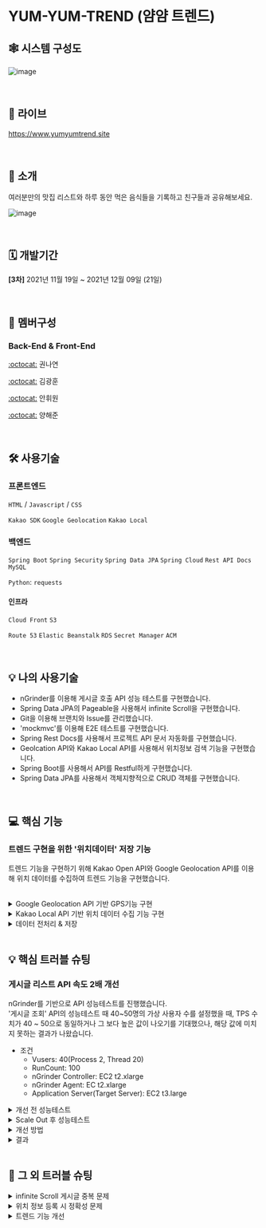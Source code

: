 # YUM-YUM-TREND (얌얌 트렌드)

## 🕸 시스템 구성도

![image](https://user-images.githubusercontent.com/82690689/150101613-9570aa4a-7020-4886-a5dd-b1f36cecf7c0.png)

<br>

## 🔗 라이브
<a href="https://helpmymenu.site">https://www.yumyumtrend.site</a>

<br>

## 📢 소개
여러분만의 맛집 리스트와 하루 동안 먹은 음식들을 기록하고 친구들과 공유해보세요.

![image](https://user-images.githubusercontent.com/90819869/145738907-1b0dd6f0-083b-436e-a4b5-3fa1acc197c6.png)

<br>

## 🗓 개발기간
**[3차]** 2021년 11월 19일 ~ 2021년 12월 09일 (21일)

<br>

## 🧙 멤버구성
### Back-End & Front-End

[:octocat:](https://github.com/hellonayeon) 권나연

[:octocat:](https://github.com/KKHoon210417) 김광훈 

[:octocat:](https://github.com/HWON0720) 안휘원 

[:octocat:](https://github.com/profoundsea25) 양해준

<br>


## 🛠 사용기술 &nbsp;

### 프론트엔드

`HTML` / `Javascript` / `CSS`

`Kakao SDK` `Google Geolocation` `Kakao Local`

### 백엔드

`Spring Boot` `Spring Security` `Spring Data JPA` `Spring Cloud` `Rest API Docs` `MySQL`

`Python`: `requests`


#### 인프라

`Cloud Front` `S3`

`Route 53` `Elastic Beanstalk` `RDS` `Secret Manager` `ACM`

<br>

## 💡 나의 사용기술 &nbsp;

- nGrinder를 이용해 게시글 호출 API 성능 테스트를 구현했습니다.
- Spring Data JPA의 Pageable을 사용해서 infinite Scroll을 구현했습니다.
- Git을 이용해 브랜치와 Issue를 관리했습니다.
- 'mockmvc'를 이용해 E2E 테스트를 구현했습니다.
- Spring Rest Docs를 사용해서 프로젝트 API 문서 자동화를 구현했습니다.
- Geolcation API와 Kakao Local API를 사용해서 위치정보 검색 기능을 구현했습니다.
- Spring Boot를 사용해서 API를 Restful하게 구현했습니다.
- Spring Data JPA를 사용해서 객체지향적으로 CRUD 객체를 구현했습니다.

<br>

## 💻 핵심 기능 &nbsp;

### 트렌드 구현을 위한 '위치데이터' 저장 기능

트렌드 기능을 구현하기 위해 Kakao Open API와 Google Geolocation API를 이용해 위치 데이터를 수집하여 트렌드 기능을 구현했습니다.

<br>

<details markdown="10">
<summary>Google Geolocation API 기반 GPS기능 구현</summary>

   - Google Geolocation API를 사용해서 사용자의 좌표를 확인 & 저장하였습니다.
   
   ``` javascript
   function getCoordinate() {
    $.ajax({
        type: "POST",
        url: `https://www.googleapis.com/geolocation/v1/geolocate?key=${GOOGLE_GEOLOCATION_API_KEY}`,
        data: {},
        success: function (response) {
            let location = response.location;
            gLat = location.lat;
            gLng = location.lng;
            console.log(gLat, gLng);
        }
    })
}
   ```
   
</details>

<details markdown="11">
<summary>Kakao Local API 기반 위치 데이터 수집 기능 구현</summary>

   - Kakao Local API를 이용해서 사용자의 위치 데이터를 수집했습니다.
   - 위치 데이터는 다음과 같은 항목을 수집합니다.
     - 도로명 주소
     - 위치명
     - 좌표
     - 카테고리
   - 검색 데이터가 많은 관계로 페이징을 추가하여 한정된 공간 안에 위치데이터를 표시하도록 설정하였습니다.
   
   ``` javascript
   function getLocation(currentPage) {
    deleteSelectLocation()
    $("#article-location-list-div").empty();

    console.log(currentPage)
    $.ajax({
        type: "GET",
        url: (gLat
            ? `https://dapi.kakao.com/v2/local/search/keyword.json?y=${gLat}&x=${gLng}&radius=2000&page=${currentPage}&size=${KAKAO_LOCATION_SIZE}&query=` + encodeURIComponent($("#search-input").val())
            : `https://dapi.kakao.com/v2/local/search/keyword.json?&page=${currentPage}&size=${KAKAO_LOCATION_SIZE}&query=` + encodeURIComponent($("#search-input").val())),
        headers: {'Authorization': `KakaoAK ${KAKAO_SEARCH_API_KEY}`},
        success: function (response) {
            console.log(response)
            let tempHtml = ``
            let locationInfoList = response.documents
            let pagingInfo = response.meta
            if (parseInt(pagingInfo.total_count / KAKAO_LOCATION_SIZE) >= KAKAO_LOCATION_MAX_RESULT) {
                pagingInfo.totalPage = pagingInfo.totalPage = KAKAO_LOCATION_MAX_RESULT;
            } else {
                if (pagingInfo.total_count % KAKAO_LOCATION_SIZE == 0) {
                    pagingInfo.totalPage = parseInt(pagingInfo.total_count / KAKAO_LOCATION_SIZE);
                } else {
                    pagingInfo.totalPage = parseInt(pagingInfo.total_count / KAKAO_LOCATION_SIZE) + 1;
                }
            }
            pagingInfo.currentPage = currentPage;
            for (let i = 0; i < locationInfoList.length; i++) {
                tempHtml = addLocationList(locationInfoList[i], i + 1)
                $("#article-location-list-div").append(tempHtml);
            }
            addPaging(pagingInfo, currentPage - 1);
        },
        error: function (e) {
            console.log(e);
        }
    })
}

   function addLocationList(locationInfo, idx) {
    let roadAddressName = locationInfo.road_address_name;
    let placeName = locationInfo.place_name;
    let xCoordinate = locationInfo.x;
    let yCoordinate = locationInfo.y;
    let categoryName = locationInfo.category_name
    return `<div>
                <a href="#" class="location-list-font-size" onclick="selectLocation(${idx})">${placeName} (${roadAddressName})</a>
                <span id="location-idx-${idx}" hidden>${roadAddressName}@${placeName}@${xCoordinate}@${yCoordinate}@${categoryName}</span>
            </div>`
}
   ```
   
</details>

<details markdown="12">
<summary>데이터 전처리 & 저장</summary>

- 트렌드 데이터(Tag,Location)는 게시글 저장(Article)과 함께 데이터베이스 상에 저장됩니다.
- 위치 데이터의 카태고리 데이터는 트렌드 데이터에 사용할 수 있도록 전처리 과정을 거친 후 저장됩니다.


![image](https://user-images.githubusercontent.com/82690689/150101221-c97f0868-6841-4969-a983-869fcdb265d4.png)

```JAVA
@Transactional
    public void createArticle(User user, String text, LocationRequestDto locationRequestDto, List<String> hashtagNameList, List<MultipartFile> imageFileList) {
        LocationRequestDto locationInfo = dataPreprocessing.categoryDataPreprocessing(locationRequestDto);
        Location location = locationRepository.save(new Location(locationInfo, user.getId()));

        Article article = articleRepository.save(new Article(text, location, user));

        for(String tag : hashtagNameList) {
            hashtagRepository.save(new Hashtag(tag, article, user));
        }
        for(MultipartFile multipartFile : imageFileList) {
            String url = fileService.uploadImage(multipartFile);
            Image image = new Image(url, article);
            imageRepository.save(image);
        }
    }
}

@Component
public class DataPreprocessing {

    public LocationRequestDto categoryDataPreprocessing(LocationRequestDto locationRequestDto) {
        String categoryInfo = locationRequestDto.getCategoryName();
        String[] infoBundle = categoryInfo.split(" > ");
        ArrayList<String> infoList = new ArrayList<String>(Arrays.asList(infoBundle));

        // 전처리 완료한 카테고리 값 저장
        locationRequestDto.setCategoryName(infoList.get(infoList.size() - 1));
        return locationRequestDto;
    }
}

```
   
</details>


<br>

## 💡 핵심 트러블 슈팅 &nbsp;

### 게시글 리스트 API 속도 2배 개선
nGrinder를 기반으로 API 성능테스트를 진행했습니다.<br>
'게시글 조회' API의 성능테스트 때 40~50명의 가상 사용자 수를 설정했을 때, TPS 수치가 40 ~ 50으로 동일하거나 그 보다 높은 값이 나오기를 기대했으나, 해당 값에 미치지 못하는 결과가 나왔습니다.
- 조건
  - Vusers: 40(Process 2, Thread 20)
  - RunCount: 100
  - nGrinder Controller: EC2 t2.xlarge
  - nGrinder Agent: EC t2.xlarge
  - Application Server(Target Server): EC2 t3.large
  
<details markdown="1">
<summary>개선 전 성능테스트</summary>

![개선사항적용전(dto)](https://user-images.githubusercontent.com/82690689/150091142-e084894c-850f-4c0a-a37f-385429acdb57.png)

이를해결하기 위해 먼저 Target Server의 과부하로 인한 문제가 있는 듯해 Target Server를 두개로 늘리는 Scale Out을 실시해 보았습니다.
  
</details>

<details markdown="2">
<summary>Scale Out 후 성능테스트</summary>
   
![개선사항적용후(스케일아웃)](https://user-images.githubusercontent.com/82690689/150091558-2df821e5-d3ad-4352-bba6-51dade975824.png)

TPS가 약간 증가했지만, 의미있는 값이 증가했다고 볼 수 없다고 판단하여 코드 수정을 통해 성능 개선을 시키고자 했습니다.<br>
  
</details>

<details markdown="3">
<summary>개선 방법</summary>
- 일대다 관계로 연관된 변수들의 패치 타입을 지연 로딩으로 불러오도록 개선.

![image](https://user-images.githubusercontent.com/82690689/150092374-26346949-662c-41a8-b9cc-38d1ba9d6063.png)

- Entity 자체를 Response해주는 것이 아니라 DTO에 담아 필요 내용만 Response해주도록 개선.

![image](https://user-images.githubusercontent.com/82690689/150092392-89d32615-810f-48a8-b1f5-a4cee7e3a30b.png)
  
</details>

<details markdown="4">
<summary>결과</summary>
- 수정 전(32 + 32 쿼리)

![image](https://user-images.githubusercontent.com/82690689/150092761-ed566ec1-0379-48ed-bb77-3a30c02094e0.png)

- 수정 후(32 쿼리)

![image](https://user-images.githubusercontent.com/82690689/150092778-778d1271-cb7d-4300-b79c-14af6d3387c2.png)

32개의 게시물 조회 요청 시 지연 로딩을 사용함으로써 불필요한 32번의 쿼리 제거

- 코드 개선 후 성능테스트

![3분돌림](https://user-images.githubusercontent.com/82690689/150093147-5203fc9a-f760-4624-880c-08159acbed52.png)

TPS 값이 19.4에서 37.6으로 약 두배 상승한 것을 확인할 수 있습니다.
이를 통해 불필요한 쿼리 호출을 막는 것이 성능 개선에 많은 영향을 미친다는 것을 배울 수 있었습니다.
</details>

<br>

## 👾 그 외 트러블 슈팅 &nbsp;
 
<details markdown="5">
<summary>infinite Scroll 게시글 중복 문제</summary>
  
   - 인스타그램과 같이 사용자가 게시글을 볼 때, 스크롤을 아래로 내리면 자동으로 새로운 게시글이 출력해주기 위해 인피니티 스크롤을 적용하였습니다.
   - 인피니티 스크롤 적용 후 A사용자가 게시글을 볼 때, B사용자가 게시글을 등록하게되면 A사용자는 같은 게시글이 두번 중복되어 보이는 문제가 발생하였습니다.
   - 해당 문제가 Pagenation일 경우 사용자가 새로운 게시글이 등록되었다고 인지하고 넘어가겠지만 인피니티 스크롤의 경우 사용자에게 중복된 게시글이 두개가 보이게 됩니다.
   - 이를 해결하기 위해 사용자가 보는 마지막 게시글 id값보다 낮은 게시글 id만 호출해오도록 수정함으로서 문제를 개선하였습니다.
   
   
   <details markdown="6">
   <summary>적용 전</summary>
      
   - Controller
      
   ``` java
    @GetMapping("/articles")
    public Page<ArticleResponseDto> getArticles(@RequestParam(required = false) String searchTag,
                                                @RequestParam(required = false) String location,
                                                @RequestParam(required = false) String category,
                                                @RequestParam(required = false) String tagName,
                                                @RequestParam("sortBy") String sortBy,
                                                @RequestParam("isAsc") boolean isAsc,
                                                @RequestParam("currentPage") int page) {
        return articleService.getArticles(searchTag, location, category, tagName, sortBy, isAsc, page);
    }
   ```
      
   - Service
      
   ```java
      public Page<ArticleResponseDto> getArticles(String searchTag, String location, String category, String tagName, String sortBy, boolean isAsc, int page) {
        Sort.Direction direction = isAsc ? Sort.Direction.ASC : Sort.Direction.DESC;
        Sort sort = Sort.by(direction, sortBy);
        Pageable pageable = PageRequest.of(page, 32, sort);

        Page<Article> articles = null;
        if (searchTag.isEmpty()) {
            if (location.isEmpty()) {
                if (category.isEmpty() && tagName.isEmpty()) {
                    articles = articleRepository.findAll(pageable);
                } else if(tagName.isEmpty()) {
                    articles = articleRepository.findAllByLocationCategoryName(pageable, category);
                } else {
                    articles = articleRepository.findAllByTagsName(tagName, pageable);
                }
            } else {
                if (category.isEmpty() && tagName.isEmpty()) {
                    articles = articleRepository.findAllByLocationRoadAddressNameStartsWith(pageable, location);
                } else if(tagName.isEmpty()) {
                    articles = articleRepository.findAllByLocationRoadAddressNameStartsWithAndLocationCategoryName(pageable, location, category);
                } else {
                    articles = articleRepository.findAllByLocationRoadAddressNameStartsWithAndTagsName(pageable, location, tagName);
                }
            }
        } else {
            articles = articleRepository.findAllByTagsName(searchTag, pageable);
        }

        return articles.map(ArticleResponseDto::new);
    }
   ```
 
   </details>

      
   <details markdown="7">
   <summary>적용 후</summary>
      
   - Controller
      
   ```java
      @GetMapping("/articles")
    public Page<ArticleResponseDto> getArticles(@RequestParam(required = false) String searchTag,
                                                @RequestParam(required = false) String location,
                                                @RequestParam(required = false) String category,
                                                @RequestParam(required = false) String tagName,
                                                @RequestParam("lastArticleId") Long lastArticleId,
                                                @RequestParam("sortBy") String sortBy,
                                                @RequestParam("isAsc") boolean isAsc,
                                                @RequestParam("currentPage") int page) {
        return articleService.getArticles(searchTag, location, category, tagName, sortBy, isAsc, page, lastArticleId);
    }
   ```
      
   - Service
      
   ```java
      public Page<ArticleResponseDto> getArticles(String searchTag, String location, String category, String tagName, String sortBy, boolean isAsc, int page, Long lastArticleId) {
        Sort.Direction direction = isAsc ? Sort.Direction.ASC : Sort.Direction.DESC;
        Sort sort = Sort.by(direction, sortBy);
        Pageable pageable = PageRequest.of(page, 32, sort);

        Page<Article> articles = null;
        if (lastArticleId.equals(0L)) {
            if (searchTag.isEmpty()) {
                if (location.isEmpty()) {
                    if (category.isEmpty() && tagName.isEmpty()) {
                        articles = articleRepository.findAll(pageable);
                    } else if(tagName.isEmpty()) {
                        articles = articleRepository.findAllByLocationCategoryName(pageable, category);
                    } else {
                        articles = articleRepository.findAllByTagsName(tagName, pageable);
                    }
                } else {
                    if (category.isEmpty() && tagName.isEmpty()) {
                        articles = articleRepository.findAllByLocationRoadAddressNameStartsWith(pageable, location);
                    } else if(tagName.isEmpty()) {
                        articles = articleRepository.findAllByLocationRoadAddressNameStartsWithAndLocationCategoryName(pageable, location, category);
                    } else {
                        articles = articleRepository.findAllByLocationRoadAddressNameStartsWithAndTagsName(pageable, location, tagName);
                    }
                }
            } else {
                articles = articleRepository.findAllByTagsName(searchTag, pageable);
            }
        } else {
            if (searchTag.isEmpty()) {
                if (location.isEmpty()) {
                    if (category.isEmpty() && tagName.isEmpty()) {
                        articles = articleRepository.findAllByIdLessThan(pageable, lastArticleId);
                    } else if(tagName.isEmpty()) {
                        articles = articleRepository.findAllByLocationCategoryNameAndIdLessThan(pageable, category, lastArticleId);
                    } else {
                        articles = articleRepository.findAllByTagsNameAndIdLessThan(tagName, pageable, lastArticleId);
                    }
                } else {
                    if (category.isEmpty() && tagName.isEmpty()) {
                        articles = articleRepository.findAllByLocationRoadAddressNameStartsWithAndIdLessThan(pageable, location, lastArticleId);
                    } else if(tagName.isEmpty()) {
                        articles = articleRepository.findAllByLocationRoadAddressNameStartsWithAndLocationCategoryNameAndIdLessThan(pageable, location, category, lastArticleId);
                    } else {
                        articles = articleRepository.findAllByLocationRoadAddressNameStartsWithAndTagsNameAndIdLessThan(pageable, location, tagName, lastArticleId);
                    }
                }
            } else {
                articles = articleRepository.findAllByTagsNameAndIdLessThan(searchTag, pageable, lastArticleId);
            }
        }



        return articles.map(ArticleResponseDto::new);
    }
   ```

   </details>
  
</details>
 
<details markdown="8">
<summary>위치 정보 등록 시 정확성 문제</summary>

   - KaKao Local을 사용했을 때(반환되는 위치 정보가 한정적), 사용자가 위치정보를 등록할 경우 위치 정보에 대한 정확성을 어떻게 높일 수 있을까에 대한 고민을 했습니다.
   - 이에 대한 해결방법으로 사용자 위치 기반으로 위치를 등록할 수 있는 기능을 추가하였습니다.
   - Google Geolcation API를 이용해서 사용자의 위치 정보(좌표)를 받으면 해당 좌표를 Kakao Local API Query값에 추가하여 보냄으로서 사용자 주변 2km반경의 위치에 대해서 검색할 수 있도록 적용하였습니다.
   
   [issue10](https://github.com/yum-yum-trend/frontend/issues/10)
   
</details>
      
<details markdown="9">
<summary>트렌드 기능 개선</summary>

   - 임의의 사용자들로부터 트렌드 기능의 유용성에 대한 피드백을 받았고 이를 해결하였습니다.
   - 가장 많은 피드백 중 하나는 차트를 클릭했을 경우 차트에 대한 게시글을 따로 보고싶다는 피드백이 중심이였습니다.
   
   [issue82](https://github.com/yum-yum-trend/backend/issues/82)
   
   
</details>

